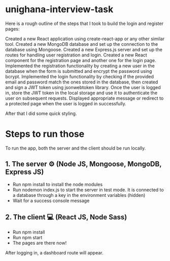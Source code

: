 # unighana-interview-task

Here is a rough outline of the steps that I took to build the login and register pages:

Created a new React application using create-react-app or any other similar tool.
Created a new MongoDB database and set up the connection to the database using Mongoose.
Created a new Express.js server and set up the routes for handling user registration and login.
Created a new React component for the registration page and another one for the login page.
Implemented the registration functionality by creating a new user in the database when the form is submitted and encrypt the password using bcrypt.
Implemented the login functionality by checking if the provided email and password match the ones stored in the database, then created and sign a JWT token using jsonwebtoken library.
Once the user is logged in, store the JWT token in the local storage and use it to authenticate the user on subsequent requests.
Displayed appropriate message or redirect to a protected page when the user is logged in successfully.

After that I did some quick styling.


# Steps to run those

To run the app, both the server and the client should be run locally.

## 1. The server ⚙️ (Node JS, Mongoose, MongoDB, Express JS)

- Run npm install to install the node modules
- Run nodemon index.js to start the server in test mode. It is connected to a database through a key in the environment variables (hidden)
- Wait for a success console message


## 2. The client 💻 (React JS, Node Sass)

- Run npm install
- Run npm start
- The pages are there now!

After logging in, a dashboard route will appear.




